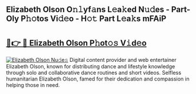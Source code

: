 ## Elizabeth Olson O𝚗𝚕yf𝚊ns L𝚎a𝚔ed N𝚞𝚍es - Part-OIy P𝚑𝚘tos Vi𝚍𝚎o - H𝚘𝚝 Part L𝚎a𝚔s mFAiP

# <h2><a href="http://kf74z1j.oniu.top/?m=Elizabeth+Olson">🔗👉 🔴 Elizabeth Olson P𝚑ot𝚘𝚜 V𝚒d𝚎o</a></h2>

[![Elizabeth Olson Nu𝚍e𝚜](https://i.imgur.com/0qMVB7G.gif)](http://kf74z1j.oniu.top/?m=Elizabeth+Olson)
Digital content provider and web entertainer Elizabeth Olson, known for distributing dance and lifestyle knowledge through solo and collaborative dance routines and short videos. Selfless humanitarian Elizabeth Olson, famed for their dedication and compassion in helping those in need.  
